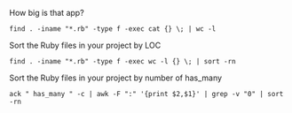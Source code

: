 How big is that app?

    find . -iname "*.rb" -type f -exec cat {} \; | wc -l

Sort the Ruby files in your project by LOC

    find . -iname "*.rb" -type f -exec wc -l {} \; | sort -rn

Sort the Ruby files in your project by number of has_many

    ack " has_many " -c | awk -F ":" '{print $2,$1}' | grep -v "0" | sort -rn
